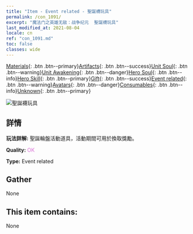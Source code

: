 ```yaml
---
title: "Item - Event related - 聖誕襪玩具"
permalink: /con_1091/
excerpt: "魔法门之英雄无敌：战争纪元  聖誕襪玩具"
last_modified_at: 2021-08-04
locale: cn
ref: "con_1091.md"
toc: false
classes: wide
---
```

 [Materials](/ItemsCN/){: .btn .btn--primary}[Artifacts](/ItemsCN/Artifacts/){: .btn .btn--success}[Unit Soul](/ItemsCN/UnitSoul/){: .btn .btn--warning}[Unit Awakening](/ItemsCN/UnitAwakening/){: .btn .btn--danger}[Hero Soul](/ItemsCN/HeroSoul/){: .btn .btn--info}[Hero Skill](/ItemsCN/HeroSkill/){: .btn .btn--primary}[Gift](/ItemsCN/Gift/){: .btn .btn--success}[Event related](/ItemsCN/Events/){: .btn .btn--warning}[Avatars](/ItemsCN/Avatars/){: .btn .btn--danger}[Consumables](/ItemsCN/Consumables/){: .btn .btn--info}[Unknown](/ItemsCN/Unknown/){: .btn .btn--primary}

 ![聖誕襪玩具](/images/t/i_690017.png)

## 詳情
 **玩法詳解:** 聖誕輪盤活動道具，活動期間可用於換取獎勵。

 **Quality:** <span style="color: #DA70D6">OK</span>

 **Type:** Event related

## Gather

  None

## This item contains:

  None

